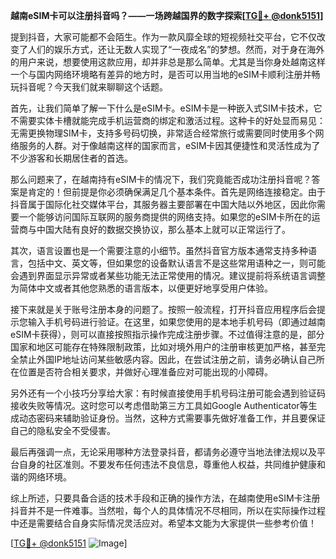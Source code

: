 **越南eSIM卡可以注册抖音吗？——一场跨越国界的数字探索[[TG💪+ @donk5151](https://t.me/s/donk5151)]**

提到抖音，大家可能都不会陌生。作为一款风靡全球的短视频社交平台，它不仅改变了人们的娱乐方式，还让无数人实现了“一夜成名”的梦想。然而，对于身在海外的用户来说，想要使用这款应用，却并非总是那么简单。尤其是当你身处越南这样一个与国内网络环境略有差异的地方时，是否可以用当地的eSIM卡顺利注册并畅玩抖音呢？今天我们就来聊聊这个话题。

首先，让我们简单了解一下什么是eSIM卡。eSIM卡是一种嵌入式SIM卡技术，它不需要实体卡槽就能完成手机运营商的绑定和激活过程。这种卡的好处显而易见：无需更换物理SIM卡，支持多号码切换，非常适合经常旅行或需要同时使用多个网络服务的人群。对于像越南这样的国家而言，eSIM卡因其便捷性和灵活性成为了不少游客和长期居住者的首选。

那么问题来了，在越南持有eSIM卡的情况下，我们究竟能否成功注册抖音呢？答案是肯定的！但前提是你必须确保满足几个基本条件。首先是网络连接稳定。由于抖音属于国际化社交媒体平台，其服务器主要部署在中国大陆以外地区，因此你需要一个能够访问国际互联网的服务商提供的网络支持。如果您的eSIM卡所在的运营商与中国大陆有良好的数据交换协议，那么基本上就可以正常运行了。

其次，语言设置也是一个需要注意的小细节。虽然抖音官方版本通常支持多种语言，包括中文、英文等，但如果您的设备默认语言不是这些常用语种之一，则可能会遇到界面显示异常或者某些功能无法正常使用的情况。建议提前将系统语言调整为简体中文或者其他您熟悉的语言版本，以便更好地享受用户体验。

接下来就是关于账号注册本身的问题了。按照一般流程，打开抖音应用程序后会提示您输入手机号码进行验证。在这里，如果您使用的是本地手机号码（即通过越南eSIM卡获得），则可以直接按照指示操作完成注册步骤。不过值得注意的是，部分国家和地区可能存在特殊限制政策，比如对境外用户的注册审核更加严格，甚至完全禁止外国IP地址访问某些敏感内容。因此，在尝试注册之前，请务必确认自己所在位置是否符合相关要求，并做好心理准备应对可能出现的小障碍。

另外还有一个小技巧分享给大家：有时候直接使用手机号码注册可能会遇到验证码接收失败等情况。这时您可以考虑借助第三方工具如Google Authenticator等生成动态密码来辅助验证身份。当然，这种方式需要事先做好准备工作，并且要保证自己的隐私安全不受侵害。

最后再强调一点，无论采用哪种方法登录抖音，都请务必遵守当地法律法规以及平台自身的社区准则。不要发布任何违法不良信息，尊重他人权益，共同维护健康和谐的网络环境。

综上所述，只要具备合适的技术手段和正确的操作方法，在越南使用eSIM卡注册抖音并不是一件难事。当然啦，每个人的具体情况不尽相同，所以在实际操作过程中还是需要结合自身实际情况灵活应对。希望本文能为大家提供一些参考价值！

[[TG💪+ @donk5151](https://t.me/s/donk5151) ![Image](https://i.postimg.cc/rwNCRYN7/Snipaste-2025-04-30-17-27-05.png)]